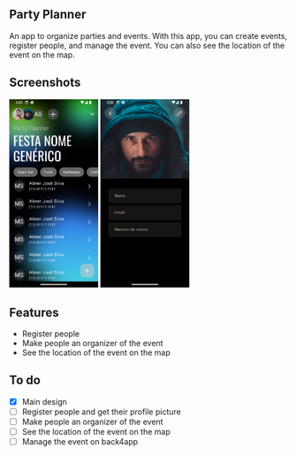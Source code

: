## Party Planner

An app to organize parties and events. With this app, you can create events, register people, and manage the event. You can also see the location of the event on the map.

## Screenshots
<p>
  <img src="assets/screenshots/home.png" width="32%">
  <img src="assets/screenshots/form.png" width="32%"> 
</p>

## Features
- Register people
- Make people an organizer of the event
- See the location of the event on the map

## To do
- [X] Main design
- [ ] Register people and get their profile picture
- [ ] Make people an organizer of the event
- [ ] See the location of the event on the map
- [ ] Manage the event on back4app
